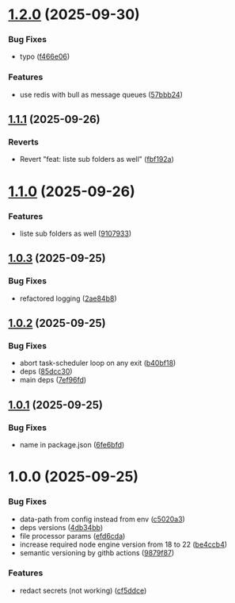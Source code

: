 # [1.2.0](https://github.com/kyromoto/paperless-gdrive-link/compare/v1.1.1...v1.2.0) (2025-09-30)


### Bug Fixes

* typo ([f466e06](https://github.com/kyromoto/paperless-gdrive-link/commit/f466e06366bb6b94bdf69c1b83049a3697f52f41))


### Features

* use redis with bull as message queues ([57bbb24](https://github.com/kyromoto/paperless-gdrive-link/commit/57bbb240e0e3fb1fca8bc51f5cef88bbbf126c81))

## [1.1.1](https://github.com/kyromoto/paperless-gdrive-link/compare/v1.1.0...v1.1.1) (2025-09-26)


### Reverts

* Revert "feat: liste sub folders as well" ([fbf192a](https://github.com/kyromoto/paperless-gdrive-link/commit/fbf192abdcb712faebc198e006e562fb7f919cab))

# [1.1.0](https://github.com/kyromoto/paperless-gdrive-link/compare/v1.0.3...v1.1.0) (2025-09-26)


### Features

* liste sub folders as well ([9107933](https://github.com/kyromoto/paperless-gdrive-link/commit/9107933df0111bb34d972294afd3ba0a85f2191c))

## [1.0.3](https://github.com/kyromoto/paperless-gdrive-link/compare/v1.0.2...v1.0.3) (2025-09-25)


### Bug Fixes

* refactored logging ([2ae84b8](https://github.com/kyromoto/paperless-gdrive-link/commit/2ae84b89cc9463aa97cda49456db7456688b52a0))

## [1.0.2](https://github.com/kyromoto/paperless-gdrive-link/compare/v1.0.1...v1.0.2) (2025-09-25)


### Bug Fixes

* abort task-scheduler loop on any exit ([b40bf18](https://github.com/kyromoto/paperless-gdrive-link/commit/b40bf1804ea880a339223e2f68e96ab6c4bc428f))
* deps ([85dcc30](https://github.com/kyromoto/paperless-gdrive-link/commit/85dcc30d452bccd92ed2f4a1ea43bd84c73c6c64))
* main deps ([7ef96fd](https://github.com/kyromoto/paperless-gdrive-link/commit/7ef96fd75719b6283bb02aed1e806f52507444e9))

## [1.0.1](https://github.com/kyromoto/paperless-gdrive-link/compare/v1.0.0...v1.0.1) (2025-09-25)


### Bug Fixes

* name in package.json ([6fe6bfd](https://github.com/kyromoto/paperless-gdrive-link/commit/6fe6bfda22f74136d9b5159f3dc4924f81787dbc))

# 1.0.0 (2025-09-25)


### Bug Fixes

* data-path from config instead from env ([c5020a3](https://github.com/kyromoto/paperless-gdrive-link/commit/c5020a3166464ac6c80e0c56e9bd373ea8975c3e))
* deps versions ([4db34bb](https://github.com/kyromoto/paperless-gdrive-link/commit/4db34bba8e87b5d4cb3444af4b5ca6abc66f54e5))
* file processor params ([efd6cda](https://github.com/kyromoto/paperless-gdrive-link/commit/efd6cda3465715978ff886bbfb03496c26efeef6))
* increase required node engine version from 18 to 22 ([be4ccb4](https://github.com/kyromoto/paperless-gdrive-link/commit/be4ccb4a0c123275eab3fe2b7cf24ec9d15516e7))
* semantic versioning by githb actions ([9879f87](https://github.com/kyromoto/paperless-gdrive-link/commit/9879f873f294eb678d7efef5c3a8433be3b435d3))


### Features

* redact secrets (not working) ([cf5ddce](https://github.com/kyromoto/paperless-gdrive-link/commit/cf5ddcefcd9adecf4939f582680c917c3b73b8e1))
